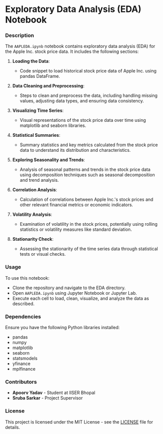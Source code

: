 # Exploratory Data Analysis (EDA) Notebook

### Description

The `AAPLEDA.ipynb` notebook contains exploratory data analysis (EDA) for the Apple Inc. stock price data. It includes the following sections:

1. **Loading the Data**:
   - Code snippet to load historical stock price data of Apple Inc. using pandas DataFrame.

2. **Data Cleaning and Preprocessing**:
   - Steps to clean and preprocess the data, including handling missing values, adjusting data types, and ensuring data consistency.

3. **Visualizing Time Series**:
   - Visual representations of the stock price data over time using matplotlib and seaborn libraries.
   
4. **Statistical Summaries**:
   - Summary statistics and key metrics calculated from the stock price data to understand its distribution and characteristics.

5. **Exploring Seasonality and Trends**:
   - Analysis of seasonal patterns and trends in the stock price data using decomposition techniques such as seasonal decomposition and trend analysis.

6. **Correlation Analysis**:
   - Calculation of correlations between Apple Inc.'s stock prices and other relevant financial metrics or economic indicators.

7. **Volatility Analysis**:
   - Examination of volatility in the stock prices, potentially using rolling statistics or volatility measures like standard deviation.

8. **Stationarity Check**:
   - Assessing the stationarity of the time series data through statistical tests or visual checks.

### Usage

To use this notebook:
- Clone the repository and navigate to the EDA directory.
- Open `AAPLEDA.ipynb` using Jupyter Notebook or Jupyter Lab.
- Execute each cell to load, clean, visualize, and analyze the data as described.

### Dependencies

Ensure you have the following Python libraries installed:
- pandas
- numpy
- matplotlib
- seaborn
- statsmodels
- yfinance
- mplfinance

### Contributors

- **Apoorv Yadav** - Student at IISER Bhopal
- **Sruba Sarkar** - Project Supervisor

### License

This project is licensed under the MIT License - see the [LICENSE](https://github.com/apooyadv/Time-Series-Analysis-and-Forecasting-of-Stock-Price-Data/blob/main/LICENSE) file for details.

